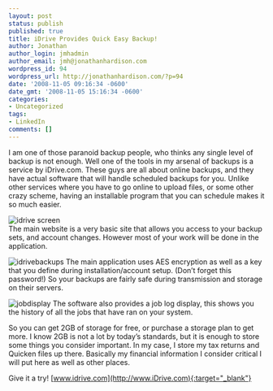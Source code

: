 ```yaml
---
layout: post
status: publish
published: true
title: iDrive Provides Quick Easy Backup!
author: Jonathan
author_login: jmhadmin
author_email: jmh@jonathanhardison.com
wordpress_id: 94
wordpress_url: http://jonathanhardison.com/?p=94
date: '2008-11-05 09:16:34 -0600'
date_gmt: '2008-11-05 15:16:34 -0600'
categories:
- Uncategorized
tags:
- LinkedIn
comments: []
---
```

I am one of those paranoid backup people, who thinks any single level of backup is not enough. Well one of the tools in my arsenal of backups is a service by iDrive.com. These guys are all about online backups, and they have actual software that will handle scheduled backups for you. Unlike other services where you have to go online to upload files, or some other crazy scheme, having an installable program that you can schedule makes it so much easier.




![idrive screen]({{site.base}}/imagecontent/2008/11/capture1.jpg)  
The main website is a very basic site that allows you access to your backup sets, and account changes. However most of your work will be done in the application.


![idrivebackups]({{site.base}}/imagecontent/2008/11/capture2.jpg)
The main application uses AES encryption as well as a key that you define during installation/account setup. (Don’t forget this password!) So your backups are fairly safe during transmission and storage on their servers.

![jobdisplay]({{site.base}}/imagecontent/2008/11/capture3.jpg)
The software also provides a job log display, this shows you the history of all the jobs that have ran on your system.



So you can get 2GB of storage for free, or purchase a storage plan to get more. I know 2GB is not a lot by today’s standards, but it is enough to store some things you consider important. In my case, I store my tax returns and Quicken files up there. Basically my financial information I consider critical I will put here as well as other places.

Give it a try! [www.idrive.com](http://www.iDrive.com){:target="_blank"}
